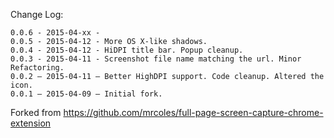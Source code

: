 Change Log:

```
0.0.6 - 2015-04-xx -
0.0.5 - 2015-04-12 - More OS X-like shadows.
0.0.4 - 2015-04-12 - HiDPI title bar. Popup cleanup.
0.0.3 - 2015-04-11 - Screenshot file name matching the url. Minor Refactoring.
0.0.2 — 2015-04-11 — Better HighDPI support. Code cleanup. Altered the icon.
0.0.1 — 2015-04-09 — Initial fork.
```

Forked from https://github.com/mrcoles/full-page-screen-capture-chrome-extension
